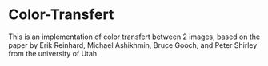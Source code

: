 # Color-Transfert


This is an implementation of color transfert between 2 images, based on the paper by Erik Reinhard, Michael Ashikhmin, Bruce Gooch,
and Peter Shirley from the university of Utah
